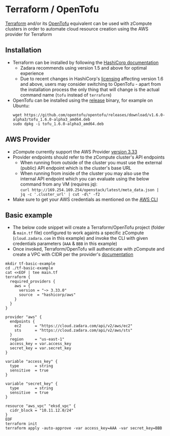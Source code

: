 # Terraform / OpenTofu
[Terraform](https://www.terraform.io/) and/or its [OpenTofu](https://opentofu.org/) equivalent can be used with zCompute clusters in order to automate cloud resource creation using the AWS provider for Terraform  

## Installation
* Terraform can be installed by following the [HashiCorp documentation](https://developer.hashicorp.com/terraform/downloads?product_intent=terraform)
  * Zadara recommends using version 1.5 and above for optimal experience
  * Due to recent changes in HashiCorp's [licensing](https://www.hashicorp.com/blog/hashicorp-adopts-business-source-license) affecting version 1.6 and above, users may consider switching to OpenTofu - apart from the installation process the only thing that will change is the actual command name (`tofu` instead of `terraform`)
* OpenTofu can be installed using the [release](https://github.com/opentofu/opentofu/releases) binary, for example on Ubuntu:
  ```shell
  wget https://github.com/opentofu/opentofu/releases/download/v1.6.0-alpha3/tofu_1.6.0-alpha3_amd64.deb
  sudo dpkg -i tofu_1.6.0-alpha3_amd64.deb
  ```

## AWS Provider
* zCompute currently support the AWS Provider [version 3.33](https://registry.terraform.io/providers/hashicorp/aws/3.33.0/docs)
* Provider endpoints should refer to the zCompute cluster's API endpoints
    * When running from outside of the cluster you must use the external (public) API endpoint which is the cluster's base URL
    * When running from inside of the cluster you may also use the internal API endpoint which you can evaluate using the below command from any VM (requires jq): \
      `curl http://169.254.169.254/openstack/latest/meta_data.json | jq -c '.cluster_url' | cut -d\" -f2`
* Make sure to get your AWS credentials as mentioned on the [AWS CLI](./../aws-cli/README.md)

## Basic example
* The below code snippet will create a Terraform/OpenTofu project (folder & `main.tf` file) configured to work againts a specific zCompute (`cloud.zadara.com` in this example) and invoke the CLI with given credentials parameters (`AAA` & `BBB` in this example)
* Once invoked, Terraform/OpenTofu will authenticate with zCompute and create a VPC with CIDR per the provider's [documentation](https://registry.terraform.io/providers/hashicorp/aws/3.33.0/docs/resources/vpc)
```shell
mkdir tf-basic-example
cd ./tf-basic-example
cat <<EOF | tee main.tf
terraform {
  required_providers {
    aws = {
      version = "~> 3.33.0"
      source  = "hashicorp/aws"
    }
  }
}

provider "aws" {
  endpoints {
    ec2      = "https://cloud.zadara.com/api/v2/aws/ec2"
    sts      = "https://cloud.zadara.com/api/v2/aws/sts"
  }
  region     = "us-east-1"
  access_key = var.access_key
  secret_key = var.secret_key
}

variable "access_key" {
  type       = string
  sensitive  = true
}

variable "secret_key" {
  type       = string
  sensitive  = true
}

resource "aws_vpc" "eksd_vpc" {
  cidr_block = "10.11.12.0/24"
}
EOF
terraform init
terraform apply -auto-approve -var access_key=AAA -var secret_key=BBB
```
